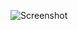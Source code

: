 ![Screenshot](https://raw.githubusercontent.com/Cryakl/Ultimate-RAT-Collection/refs/heads/main/EagleSpy/EagleSpy%20V4/Screenshot.png)
